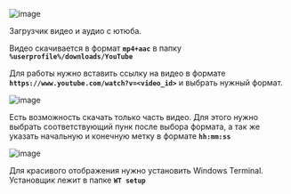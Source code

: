 ![image](https://github.com/user-attachments/assets/40b7f6fe-614c-4673-8979-ca73916872c7)

Загрузчик видео и аудио с ютюба.

Видео скачивается в формат **`mp4+aac`** в папку **`%userprofile%/downloads/YouTube`**

Для работы нужно вставить ссылку на видео в формате **`https://www.youtube.com/watch?v=<video_id>`** и выбрать нужный формат.

![image](https://github.com/user-attachments/assets/334d5c35-3ff7-4488-b80a-c6c2204f019e)


Есть возможность скачать только часть видео.
Для этого нужно выбрать соответствующий пунк после выбора формата, а так же указать начальную и конечную метку в формате **`hh:mm:ss`**

![image](https://github.com/user-attachments/assets/e3dd05b9-cd1b-4d11-830e-64a836318aa7)

Для красивого отображения нужно установить Windows Terminal. Установщик лежит в папке **`WT setup`**
